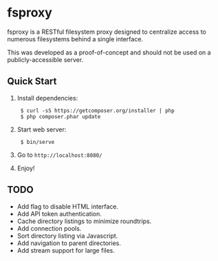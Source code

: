 # fsproxy

fsproxy is a RESTful filesystem proxy designed to centralize access to
numerous filesystems behind a single interface.

This was developed as a proof-of-concept and should not be used on a
publicly-accessible server.

## Quick Start

1. Install dependencies:

        $ curl -sS https://getcomposer.org/installer | php
        $ php composer.phar update

2. Start web server:

        $ bin/serve

3. Go to `http://localhost:8080/`

4. Enjoy!

## TODO

* Add flag to disable HTML interface.
* Add API token authentication.
* Cache directory listings to minimize roundtrips.
* Add connection pools.
* Sort directory listing via Javascript.
* Add navigation to parent directories.
* Add stream support for large files.
